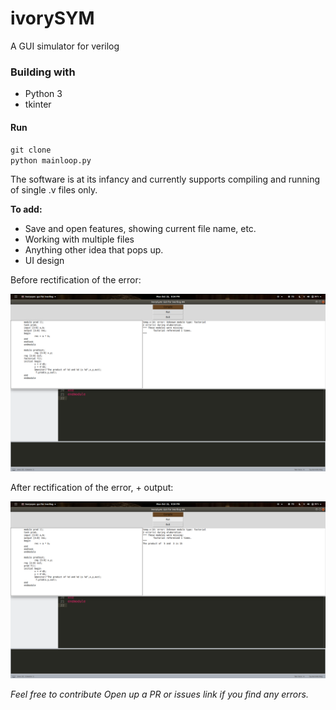 # ivorySYM
A GUI simulator for verilog


### Building with
* Python 3
* tkinter


#### Run
`git clone`    
`python mainloop.py`


 The software is at its infancy and currently supports compiling and running of single .v files only.
 
 **To add:**
 * Save and open features, showing current file name, etc.
 * Working with multiple files
 * Anything other idea that pops up.
 * UI design     
 
 
 Before rectification of the error:
 
 
 ![showing error](error.png)    
 
 
 
 After rectification of the error, + output:
 
 ![showing output](output.png)
 
 
 _Feel free to contribute_
 _Open up a PR or issues link if you find any errors._
